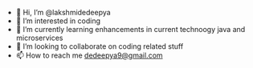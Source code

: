 - 👋 Hi, I’m @lakshmidedeepya
- 👀 I’m interested in coding 
- 🌱 I’m currently learning enhancements in current technoogy java and microservices
- 💞️ I’m looking to collaborate on coding related stuff
- 📫 How to reach me dedeepya9@gmail.com 

<!---
lakshmidedeepya/lakshmidedeepya is a ✨ special ✨ repository because its `README.md` (this file) appears on your GitHub profile.
You can click the Preview link to take a look at your changes.
--->
